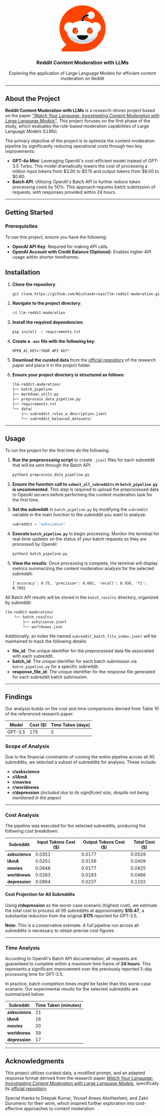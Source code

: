 <br>
<div align="center">
  <a href="https://github.com/github_username/repo_name">
    <img src="images/logo.png" alt="Logo" width="150" height="150">
  </a>
  <h3 align="center">Reddit Content Moderation with LLMs</h3>
  <p align="center">
    Exploring the application of Large Language Models for efficient content moderation on Reddit
  </p>
</div>

---

## About the Project

**Reddit Content Moderation with LLMs** is a research-driven project based on the paper [*"Watch Your Language:
Investigating Content Moderation with Large Language
Models"*](https://ojs.aaai.org/index.php/ICWSM/article/view/31358/33518). This project focuses on the first phase of the
study, which evaluates the rule-based moderation capabilities of Large Language Models (LLMs).

The primary objective of the project is to optimize the content moderation pipeline by significantly reducing
operational costs through two key improvements:

- **GPT-4o Mini**: Leveraging OpenAI's cost-efficient model instead of GPT-3.5 Turbo. This model dramatically lowers the
  cost of processing a million input tokens from \$3.00 to \$0.15 and output tokens from \$6.00 to \$0.60.
- **Batch API**: Utilizing OpenAI's Batch API to further reduce token processing costs by 50%. This approach requires
  batch submission of requests, with responses provided within 24 hours.

---

## Getting Started

### Prerequisites

To use this project, ensure you have the following:

- **OpenAI API Key**: Required for making API calls.
- **OpenAI Account with Credit Balance (Optional)**: Enables higher API usage within shorter timeframes.

## Installation

1. **Clone the repository**:
   ```sh
   git clone https://github.com/NicolasArroyo/llm-reddit-moderation.git
   ```

2. **Navigate to the project directory**:
   ```sh
   cd llm-reddit-moderation
   ```

3. **Install the required dependencies**:
   ```sh
   pip install -r requirements.txt
   ```

4. **Create a `.env` file with the following key**:
   ```
   OPEN_AI_KEY="YOUR API KEY"
   ```

5. **Download the curated data** from the [official repository](https://github.com/kumarde/llm-content-mod) of the
   research paper and place it in the project folder.

6. **Ensure your project directory is structured as follows**:
   ```
   llm-reddit-moderation/
   ├── batch_pipeline
   ├── markdown_utils.py
   ├── preprocess_data_pipeline.py
   ├── requirements.txt
   └── data/
       ├── subreddit_rules_w_description.jsonl
       └── subreddit_balanced_datasets/
   ```

---

## Usage

To run the project for the first time do the following:

1. **Run the preprocessing script** to create `.jsonl` files for each subreddit that will be sent through the Batch API:
   ```sh
   python3 preprocess_data_pipeline.py
   ```

2. **Ensure the function call to `submit_all_subreddits` in `batch_pipeline.py` is uncommented.** This step is required
   to upload the preprocessed data to OpenAI servers before performing the content moderation task for the first time.

3. **Set the subreddit** in `batch_pipeline.py` by modifying the `subreddit` variable in the main function to the
   subreddit you want to analyze:
   ```python
   subreddit = "askscience"
   ```

4. **Execute `batch_pipeline.py`** to begin processing. Monitor the terminal for real-time updates on the status of your
   batch requests as they are processed by OpenAI:
   ```sh
   python3 batch_pipeline.py
   ```

5. **View the results**: Once processing is complete, the terminal will display metrics summarizing the content
   moderation analysis for the selected subreddit:
   ```
   {'accuracy': 0.75, 'precision': 0.682, 'recall': 0.936, 'f1': 0.789}
   ```

All Batch API results will be stored in the `batch_results` directory, organized by subreddit:

```
llm-reddit-moderation/
    └── batch_results/
        ├── askscience.jsonl
        └── worldnews.json
```

Additionally, an index file named `subreddit_batch_file_index.jsonl` will be maintained to track the following details:

- **file_id**: The unique identifier for the preprocessed data file associated with each subreddit.
- **batch_id**: The unique identifier for each batch submission via `batch_pipeline.py` for a specific subreddit.
- **response_file_id**: The unique identifier for the response file generated for each subreddit batch submission.

---

## Findings

Our analysis builds on the cost and time comparisons derived from Table 10 of the referenced research paper:

| **Model** | **Cost ($)** | **Time Taken (days)** |
|-----------|--------------|-----------------------|
| GPT-3.5   | 175          | 5                     |

### Scope of Analysis

Due to the financial constraints of running the entire pipeline across all 95 subreddits, we selected a subset of
subreddits for analysis. These include:

- **r/askscience**
- **r/IAmA**
- **r/movies**
- **r/worldnews**
- **r/depression** *(included due to its significant size, despite not being mentioned in the paper)*

---

### Cost Analysis

The pipeline was executed for the selected subreddits, producing the following cost breakdown:

| **Subreddit**  | **Input Tokens Cost ($)** | **Output Tokens Cost ($)** | **Total Cost ($)** |
|----------------|---------------------------|----------------------------|--------------------|
| **askscience** | 0.0351                    | 0.0177                     | 0.0529             |
| **IAmA**       | 0.0251                    | 0.0158                     | 0.0409             |
| **movies**     | 0.0648                    | 0.0177                     | 0.0825             |
| **worldnews**  | 0.0283                    | 0.0183                     | 0.0466             |
| **depression** | 0.0864                    | 0.0237                     | 0.1102             |

#### Cost Projection for All Subreddits

Using **r/depression** as the worst-case scenario (highest cost), we estimate the total cost to process all 95
subreddits at approximately **\$10.47**, a substantial reduction from the original **\$175** reported for GPT-3.5.

**Note:** This is a conservative estimate. A full pipeline run across all subreddits is necessary to obtain precise cost
figures.

---

### Time Analysis

According to OpenAI's Batch API documentation, all requests are guaranteed to complete within a maximum time frame of
**24 hours**. This represents a significant improvement over the previously reported 5-day processing time for GPT-3.5.

In practice, batch completion times might be faster than this worst-case scenario. Our experimental results for
the selected subreddits are summarized below:

| **Subreddit**  | **Time Taken (minutes)** |
|----------------|--------------------------|
| **askscience** | 21                       |
| **IAmA**       | 16                       |
| **movies**     | 20                       |
| **worldnews**  | 39                       |
| **depression** | 17                       |

---

## Acknowledgments

This project utilizes curated data, a modified prompt, and an adapted response format derived from the research paper [
*Watch Your Language: Investigating Content Moderation with Large Language
Models*](https://ojs.aaai.org/index.php/ICWSM/article/view/31358/33518), specifically
its [official repository](https://github.com/kumarde/llm-content-mod).

Special thanks to Deepak Kumar, Yousef Anees AbuHashem, and Zakir Durumeric for their work, which inspired further
exploration into cost-effective approaches to content moderation.
